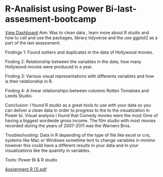 # R-Analisist using Power Bi-last-assesment-bootcamp
[View Dashboard](https://app.powerbi.com/groups/me/reports/f8f60563-f22b-4b53-9cf9-d0fff1192a09/ReportSection)
Aim: Was to clean data , learn more about R studio and how tu call and use the packages, library tidyverse and the use ggplot2 as a part of the last assessment.

Findings 1: Found outliers and duplicates in the data of Hollywood movies.

Finding 2: Relationship between the variables in the data, how many Hollywood movies were produced in a year.

Finding 3: Various visual representations with differents variables and how is their relationship in R.

Finding 4: A linear relationshipo between columns Rotten Tomatoes and Leeds Studio.

Conclusion: I found R studio as a great tools to use with your data so you can deliver a clean data in order to progress to the to the visualization in Power bi.
Visual analysis i found that Comedy movies were the most Gnre of having a biggest wordwide gross income.
The film studio with most movies recorded during the years of 2007-2011 was the Warners Bros.

Troubleshooting: Data in R depending of the type of file like excel or cvs, systems like Mac or Windows sometime tent to change variables in minimo however this could have a different results in your data and in your visualizations like the quantity in variables.

Tools: Power Bi & R studio

[Assignment R (1).pdf](https://github.com/LisbethH23/R-project-last-assesment-bootcamp/files/10254735/Assignment.R.1.pdf)
